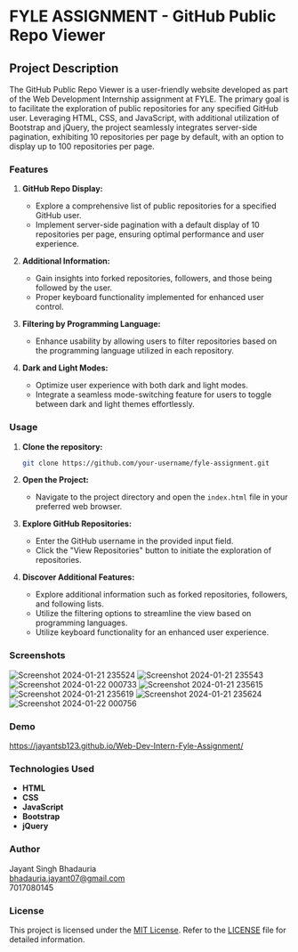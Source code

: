 # FYLE ASSIGNMENT - GitHub Public Repo Viewer

## Project Description

The GitHub Public Repo Viewer is a user-friendly website developed as part of the Web Development Internship assignment at FYLE. The primary goal is to facilitate the exploration of public repositories for any specified GitHub user. Leveraging HTML, CSS, and JavaScript, with additional utilization of Bootstrap and jQuery, the project seamlessly integrates server-side pagination, exhibiting 10 repositories per page by default, with an option to display up to 100 repositories per page.

### Features

1. **GitHub Repo Display:**
   - Explore a comprehensive list of public repositories for a specified GitHub user.
   - Implement server-side pagination with a default display of 10 repositories per page, ensuring optimal performance and user experience.

2. **Additional Information:**
   - Gain insights into forked repositories, followers, and those being followed by the user.
   - Proper keyboard functionality implemented for enhanced user control.

3. **Filtering by Programming Language:**
   - Enhance usability by allowing users to filter repositories based on the programming language utilized in each repository.

4. **Dark and Light Modes:**
   - Optimize user experience with both dark and light modes.
   - Integrate a seamless mode-switching feature for users to toggle between dark and light themes effortlessly.

### Usage

1. **Clone the repository:**
   ```bash
   git clone https://github.com/your-username/fyle-assignment.git
   ```

2. **Open the Project:**
   - Navigate to the project directory and open the `index.html` file in your preferred web browser.

3. **Explore GitHub Repositories:**
   - Enter the GitHub username in the provided input field.
   - Click the "View Repositories" button to initiate the exploration of repositories.

4. **Discover Additional Features:**
   - Explore additional information such as forked repositories, followers, and following lists.
   - Utilize the filtering options to streamline the view based on programming languages.
   - Utilize keyboard functionality for an enhanced user experience.

### Screenshots
![Screenshot 2024-01-21 235524](https://github.com/jayantsB123/Web-Dev-Intern-Fyle-Assignment/assets/97082996/454ab4dd-7bac-4e12-8efb-6b0bfc314655)
![Screenshot 2024-01-21 235543](https://github.com/jayantsB123/Web-Dev-Intern-Fyle-Assignment/assets/97082996/2a18e2bf-bea3-4fe9-a115-967821823eab)
![Screenshot 2024-01-22 000733](https://github.com/jayantsB123/Web-Dev-Intern-Fyle-Assignment/assets/97082996/8dadf298-4de5-45d0-936b-c2a7c7c07efc)
![Screenshot 2024-01-21 235615](https://github.com/jayantsB123/Web-Dev-Intern-Fyle-Assignment/assets/97082996/f0d33d7e-9480-4036-aa56-c37c7ae10f40)
![Screenshot 2024-01-21 235619](https://github.com/jayantsB123/Web-Dev-Intern-Fyle-Assignment/assets/97082996/8933a8b0-7560-487e-92fe-8f9fd469a376)
![Screenshot 2024-01-21 235624](https://github.com/jayantsB123/Web-Dev-Intern-Fyle-Assignment/assets/97082996/16a754c5-b8ee-4752-9008-d6df76f91a78)
![Screenshot 2024-01-22 000756](https://github.com/jayantsB123/Web-Dev-Intern-Fyle-Assignment/assets/97082996/514f493a-3be4-4a10-a307-a7fa8648613d)


### Demo
https://jayantsb123.github.io/Web-Dev-Intern-Fyle-Assignment/

### Technologies Used

- **HTML**
- **CSS**
- **JavaScript**
- **Bootstrap**
- **jQuery**

### Author

Jayant Singh Bhadauria <br>
bhadauria.jayant07@gmail.com <br>
7017080145

### License

This project is licensed under the [MIT License](LICENSE). Refer to the [LICENSE](LICENSE) file for detailed information.

